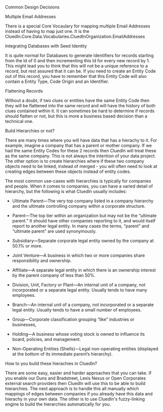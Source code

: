Common Design Decisions

Multiple Email Addresses

There is a special Core Vocaulary for mapping multiple Email Addresses instead of having to map just one. It is the CluedIn.Core.Data.Vocabularies.CluedInOrganization.EmailAddresses

Integrating Databases with Seed Identity

It is quite normal for Databases to generate Identifiers for records starting from the Id of 0 and then incrementing this Id for every new record by 1. This might lead you to think that this will not be a unique reference to a record, but rest assured that it can be. If you need to create an Entity Code out of this record, you have to remember that this Entity Code will also contain a Entity Type, Code Origin and an Identifier. 

Flattening Records

Without a doubt, if two clues or entities have the same Entity Code then they will be flattened into the same record and will have the history of both clues contained within it. It can sometimes be hard to determine if records should flatten or not, but this is more a business based decision than a technical one. 

Build Hierarchies or not?

There are many times where you will have data that has a hierachy to it. For example, imagine a company that has a parent or mother company. If we had the same Entity Codes for these 2 records then CluedIn will treat these as the same company. This is not always the intention of your data project. The other option is to create hierarchies where if these two company objects need to be linked, instead of merged - you will often need to look at creating edges between these objects instead of entity codes. 

The most common use-cases with hierarchies is typically for companies and people. When it comes to companies, you can have a varied detail of hierarchy, but the following is what CluedIn usually includes: 

 - Ultimate Parent—The very top company listed in a company hierarchy and the ultimate controlling company within a corporate structure.  

 - Parent—The top tier within an organization but may not be the “ultimate parent.” It should have other companies reporting to it, and would itself report to another legal entity. In many cases the terms, “parent” and “ultimate parent” are used synonymously.  

 - Subsidiary—Separate corporate legal entity owned by the company at 50.1% or more.  

 - Joint Venture—A business in which two or more companies share responsibility and ownership.  

 - Affiliate—A separate legal entity in which there is an ownership interest by the parent company of less than 50%.  

 - Division, Unit, Factory or Plant—An internal unit of a company, not incorporated or a separate legal entity. Usually tends to have many employees.  

 - Branch—An internal unit of a company, not incorporated or a separate legal entity. Usually tends to have a small number of employees.  

 - Group—Corporate classification grouping “like” industries or businesses,  

 - Holding—A business whose voting stock is owned to influence its board, policies, and management.  

 - Non–Operating Entities (Shells)—Legal non-operating entities (displayed at the bottom of its immediate parent’s hierarchy). 

 How to you build these hierachies in CluedIn?

 There are some easy, easier and harder approaches that you can take. If you enable our Duns and Bradstreet, Lexis Nexus or Open Corporates external search providers then CluedIn will use this to be able to build hierarchies. The next approach is to handle this all manually which mappings of edges between companies if you already have this data and hierachy in your own data. The other is to use CluedIn's fuzzy-linking engine to build the hierarchies automatically for you. 